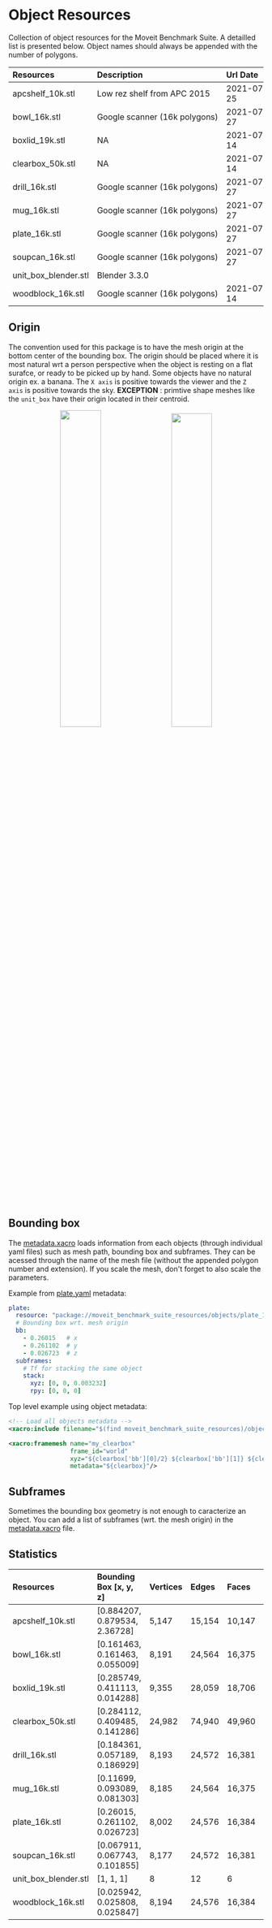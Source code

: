 # Object Resources

Collection of object resources for the Moveit Benchmark Suite. A detailled list is presented below. Object names should always be appended with the number of polygons.

| Resources              | Description                    | Url Date     | Source                                                                                                                                                                                                   |
|:-----------------------|:-------------------------------|:-------------|:-------------------------------------------------------------------------------------------------------------------------------------|
| apcshelf_10k.stl       | Low rez shelf from APC 2015    | 2021-07-25   | http://pwurman.org/amazonpickingchallenge/2015/gazebo_pod.shtml                                                                      |
| bowl_16k.stl           | Google scanner (16k polygons)  | 2021-07-27   | http://ycb-benchmarks.s3-website-us-east-1.amazonaws.com/data/google/024_bowl_google_16k.tgz                                         |
| boxlid_19k.stl         | NA                             | 2021-07-14   | http://www.ycbbenchmarks.com/wp-content/uploads/2020/04/BBT_supplementary.zip                                                        |
| clearbox_50k.stl       | NA                             | 2021-07-14   | http://www.ycbbenchmarks.com/wp-content/uploads/2020/04/BBT_supplementary.zip                                                        |
| drill_16k.stl          | Google scanner (16k polygons)  | 2021-07-27   | http://ycb-benchmarks.s3-website-us-east-1.amazonaws.com/data/google/035_power_drill_google_16k.tgz                                  |
| mug_16k.stl            | Google scanner (16k polygons)  | 2021-07-27   | http://ycb-benchmarks.s3-website-us-east-1.amazonaws.com/data/google/025_mug_google_16k.tgz                                          |
| plate_16k.stl          | Google scanner (16k polygons)  | 2021-07-27   | http://ycb-benchmarks.s3-website-us-east-1.amazonaws.com/data/google/029_plate_google_16k.tgz                                        |
| soupcan_16k.stl        | Google scanner (16k polygons)  | 2021-07-27   | http://ycb-benchmarks.s3-website-us-east-1.amazonaws.com/data/google/005_tomato_soup_can_google_16k.tgz                              |
| unit_box_blender.stl   | Blender 3.3.0                  |              | http://ycb-benchmarks.s3-website-us-east-1.amazonaws.com/data/google/029_plate_google_16k.tgz                                        |
| woodblock_16k.stl      | Google scanner (16k polygons)  | 2021-07-14   | http://ycb-benchmarks.s3-website-us-east-1.amazonaws.com/data/google/070-b_colored_wood_blocks_google_16k.tgz                        |

## Origin
The convention used for this package is to have the mesh origin at the bottom center of the bounding box. The origin should be placed where it is most natural wrt a person perspective when the object is resting on a flat surafce, or ready to be picked up by hand. Some objects have no natural origin ex. a banana. The `X axis` is positive towards the viewer and the `Z axis` is positive towards the sky. **EXCEPTION** : primtive shape meshes like the `unit_box` have their origin located in their centroid.

<p align="center">
  <img src="https://user-images.githubusercontent.com/32679594/126876488-1158d015-7624-4c23-8833-762007c8748b.png" width="40%"/>
  <img width="2%"/>
  <img src="https://user-images.githubusercontent.com/32679594/126876070-a622e93b-7aa1-4545-ab59-7083d322e4c7.png" width="39.8%"/>
</p>

## Bounding box
The [metadata.xacro](objects/metadata.xacro) loads information from each objects (through individual yaml files) such as mesh path, bounding box and subframes. They can be acessed through the name of the mesh file (without the appended polygon number and extension). If you scale the mesh, don't forget to also scale the parameters.

Example from [plate.yaml](objects/plate.yaml) metadata:
```yaml
plate:
  resource: "package://moveit_benchmark_suite_resources/objects/plate_16k.stl"
  # Bounding box wrt. mesh origin
  bb:
    - 0.26015   # x
    - 0.261102  # y
    - 0.026723  # z
  subframes:
    # Tf for stacking the same object 
    stack:
      xyz: [0, 0, 0.003232]
      rpy: [0, 0, 0]

```
Top level example using object metadata:
```xml
<!-- Load all objects metadata -->
<xacro:include filename="$(find moveit_benchmark_suite_resources)/objects/metadata.xacro" />

<xacro:framemesh name="my_clearbox"
                 frame_id="world"
                 xyz="${clearbox['bb'][0]/2} ${clearbox['bb'][1]} ${clearbox['bb'][2]}" rpy="0 0 0"
                 metadata="${clearbox}"/>
```

## Subframes
Sometimes the bounding box geometry is not enough to caracterize an object. You can add a list of subframes (wrt. the mesh origin) in the [metadata.xacro](objects/metadata.xacro) file.

## Statistics
| Resources              | Bounding Box [x, y, z]             | Vertices       | Edges              | Faces    | Triangles | Size                          |
|:-----------------------|:-----------------------------------|:---------------|:-------------------|:---------|:----------|:------------------------------|
| apcshelf_10k.stl       | [0.884207, 0.879534, 2.36728]      | 5,147          | 15,154             | 10,147   | 10,147    | 507,6 kB                      |
| bowl_16k.stl           | [0.161463, 0.161463, 0.055009]     | 8,191          | 24,564             | 16,375   | 16,375    | 818,8 kB                      |
| boxlid_19k.stl         | [0.285749, 0.411113, 0.014288]     | 9,355          | 28,059             | 18,706   | 18,706    | 935,4 kB                      |
| clearbox_50k.stl       | [0.284112, 0.409485, 0.141286]     | 24,982         | 74,940             | 49,960   | 49,960    | 2,5 MB                        |
| drill_16k.stl          | [0.184361, 0.057189, 0.186929]     | 8,193          | 24,572             | 16,381   | 16,381    | 819,1 kB                      |
| mug_16k.stl            | [0.11699, 0.093089, 0.081303]      | 8,185          | 24,564             | 16,375   | 16,375    | 818,8 kB                      |
| plate_16k.stl          | [0.26015, 0.261102, 0.026723]      | 8,002          | 24,576             | 16,384   | 16,384    | 819,3 kB                      |
| soupcan_16k.stl        | [0.067911, 0.067743, 0.101855]     | 8,177          | 24,572             | 16,381   | 16,381    | 819,1 kB                      |
| unit_box_blender.stl   | [1, 1, 1]                          | 8              | 12                 | 6        | 12        | 684 B                         |
| woodblock_16k.stl      | [0.025942, 0.025808, 0.025847]     | 8,194          | 24,576             | 16,384   | 16,384    | 819,3 kB                      |
